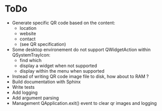 # ToDo

- Generate specific QR code based on the content:
  - location
  - website
  - contact
  - (see QR specification)
- Some desktop environement do not support QWidgetAction within QSystemTrayIcon:
  - find which
  - display a widget when not supported
  - display within the menu when supported
- Instead of writing QR code image file to disk, how about to RAM ?
- Build documentation with Sphinx
- Write tests
- Add logging
- Add argument parsing
- Management QApplication.exit() event to clear qr images and logging